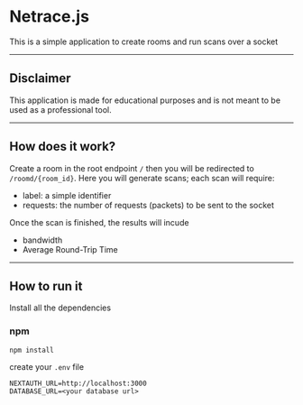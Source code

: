 # Netrace.js

This is a simple application to create rooms and run scans over a socket

---

## Disclaimer

This application is made for educational purposes and is not meant to be used as a professional tool.

---

## How does it work?

Create a room in the root endpoint `/` then you will be redirected to `/roomd/{room_id}`.
Here you will generate scans; each scan will require:

- label: a simple identifier
- requests: the number of requests (packets) to be sent to the socket

Once the scan is finished, the results will incude

- bandwidth
- Average Round-Trip Time

---

## How to run it

Install all the dependencies

### npm

`npm install`

create your `.env` file

```
NEXTAUTH_URL=http://localhost:3000
DATABASE_URL=<your database url>
```
